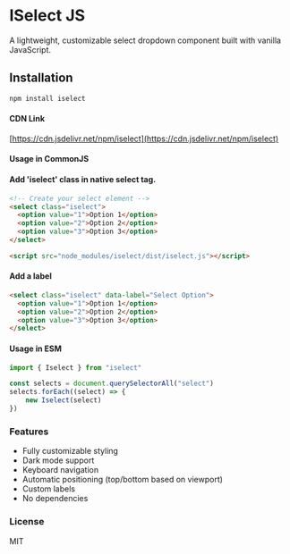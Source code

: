# ISelect JS

A lightweight, customizable select dropdown component built with vanilla JavaScript.

## Installation

```bash
npm install iselect
```

#### CDN Link
[https://cdn.jsdelivr.net/npm/iselect](https://cdn.jsdelivr.net/npm/iselect)

#### Usage in CommonJS

#### Add 'iselect' class in native select tag. 
```html
<!-- Create your select element -->
<select class="iselect">
  <option value="1">Option 1</option>
  <option value="2">Option 2</option>
  <option value="3">Option 3</option>
</select>

<script src="node_modules/iselect/dist/iselect.js"></script>
```

#### Add a label 

```html
<select class="iselect" data-label="Select Option">
  <option value="1">Option 1</option>
  <option value="2">Option 2</option>
  <option value="3">Option 3</option>
</select>
```

#### Usage in ESM 

```javascript
import { Iselect } from "iselect"

const selects = document.querySelectorAll("select")
selects.forEach((select) => {
    new Iselect(select)
})

```

### Features

- Fully customizable styling
- Dark mode support
- Keyboard navigation
- Automatic positioning (top/bottom based on viewport)
- Custom labels
- No dependencies

### License

MIT
